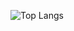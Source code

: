 ![Top Langs](https://github-readme-stats.vercel.app/api/top-langs/?username=seos-ink&layout=compact&theme=dark)
